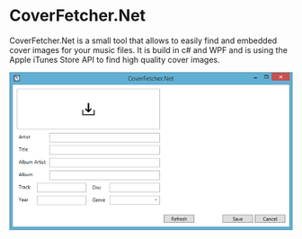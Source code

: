 # CoverFetcher.Net
CoverFetcher.Net is a small tool that allows to easily find and embedded cover images for your music files. It is build in c# and WPF and is using the Apple iTunes Store API to find high quality cover images.

![Screenshot of CoverFetcher.Net](/screenshot.png)